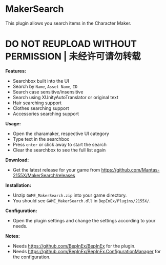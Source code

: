 # MakerSearch

This plugin allows you search items in the Character Maker.  

# DO NOT REUPLOAD WITHOUT PERMISSION | 未经许可请勿转载

**Features:**  
* Searchbox built into the UI  
* Search by `Name`, `Asset Name`, `ID`  
* Search case sensitive/insensitive  
* Search using XUnityAutoTranslator or original text  
* Hair searching support  
* Clothes searching support  
* Accessories searching support  

**Usage:**  
* Open the charamaker, respective UI category  
* Type text in the searchbox  
* Press `enter` or click away to start the search  
* Clear the searchbox to see the full list again  

**Download:**  
* Get the latest release for your game from https://github.com/Mantas-2155X/MakerSearch/releases  

**Installation:**  
* Unzip `GAME_MakerSearch.zip` into your game directory.  
* You should see `GAME_MakerSearch.dll` in `BepInEx/Plugins/2155X/`.  

**Configuration:**  
* Open the plugin settings and change the settings according to your needs.  

**Notes:**
* Needs https://github.com/BepInEx/BepInEx for the plugin.
* Needs https://github.com/BepInEx/BepInEx.ConfigurationManager for the configuration.
